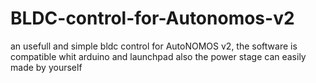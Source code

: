 # BLDC-control-for-Autonomos-v2
an usefull and simple bldc control for AutoNOMOS v2,  the software is compatible whit arduino and launchpad also the  power stage can easily made by yourself
